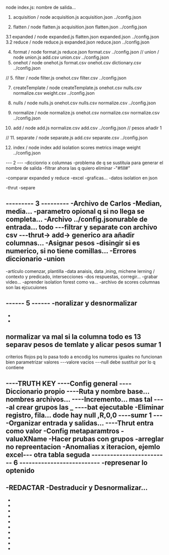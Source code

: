 node index.js:
nombre de salida...

1. acquisition     /  node acquisition.js acquisition.json ../config.json

2. flatten         /  node flatten.js acquisition.json flatten.json ../config.json

3.1 expanded       /  node expanded.js flatten.json expanded.json ../config.json
3.2 reduce         /  node reduce.js expanded.json reduce.json ../config.json

4. format          /  node format.js reduce.json format.csv ../config.json
// union    /  node union.js add.csv  union.csv  ../config.json
6. onehot          /  node onehot.js format.csv  onehot.csv  dictionary.csv  ../config.json

// 5. filter       /  node filter.js onehot.csv  filter.csv  ../config.json

7. createTemplate        /  node createTemplate.js onehot.csv  nulls.csv normalize.csv weight.csv  ../config.json 

8. nulls           /  node nulls.js onehot.csv  nulls.csv  normalize.csv  ../config.json
9. normalize       /  node normalize.js onehot.csv normalize.csv  normalize.csv  ../config.json

10. add          /  node add.js normalize.csv  add.csv  ../config.json // pesos añadir 1

// 11. separate    /  node separate.js add.csv  separate.csv  ../config.json

12. index          /  node index add isolation scores metrics image weight ../config.json

--- 2 ---
-diccionrio x columnas
-problema de q se sustituia para generar el nombre de salida
-filtrar ahora las q quiero eliminar
-"#fill#"

-comparar expanded y reduce
    -excel
    -graficas...
    -datos isolation en json

-thrut
-separe

--------- 3 ---------
-Archivo de Carlos
-Median, media...
-parametro opional q si no llega se completa...
-Archivo ../config.jsonurable de entrada... todo 
---filtrar y separate con archivo csv
---thrut-> add-> generico ara añadir columnas...
-Asignar pesos
-disingir si es numerico, si no tiene comillas...
-Errores diccionario
-union
---

-artículo comenzar, plantilla -data anaisis, data ,ining, michene lerning / contexto y predicado,  intersecciones
-dos respuestas, corregir...
-grabar video... 
-aprender isolation forest como va...
-archivo de scores columnas son las ejcucuiones

------ 5 ------
-noralizar y desnormalizar
-
-
-

normalizar va mal si la columna todo es 13
separav pesos de temlate 
y alicar pesos
sumar 1
---
criterios flojos pq lo pasa todo a encodig
los numeros iguales no funcionan bien
parametrizar valores
---valore vacios
---null debe sustituir por lo q contiene

----TRUTH KEY
----Config general
----Diccionario propio
----Ruta y nombre base...  nombres archivos...
----Incremento... mas tal 
----al crear grupos las _
----bat ejecutable
-Eliminar registro, fila... dode hay null ,R,0,0
----sumr 1
----Organizar entrada y salidas...
----Thrut entra como valor
-Config metaparamtros
-valueXName
-Hacer prubas con grupos
-arreglar no repreentacion
-Anomalias x iteracion, ejemlo excel--- otra tabla seguda
------------------------- 6 --------------------------
-represenar lo optenido
------------------------------------------------------

-REDACTAR
-Destraducir y Desnormalizar...
-
-
-
-
-
-
-
-
-
-
-